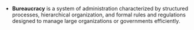- **Bureaucracy** is a system of administration characterized by structured processes, hierarchical organization, and formal rules and regulations designed to manage large organizations or governments efficiently.